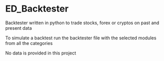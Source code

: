 # ED_Backtester
Backtester written in python to trade stocks, forex or cryptos on past and present data

To simulate a backtest run the backtester file with the selected modules from all the categories

No data is provided in this project 
